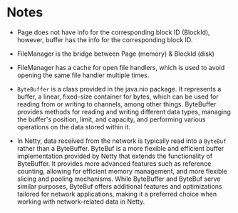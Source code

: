 # Notes

- Page does not have info for the corresponding block ID (BlockId), 
  however, buffer has the info for the corresponding block ID.

- FileManager is the bridge between Page (memory) & BlockId (disk)

- FileManager has a cache for open file handlers, which is used to avoid opening the same file handler multiple times.

- `ByteBuffer` is a class provided in the java.nio package. It represents a buffer, a linear, fixed-size container for bytes, 
which can be used for reading from or writing to channels, among other things. ByteBuffer provides methods for reading and writing different data types, 
managing the buffer's position, limit, and capacity, and performing various operations on the data stored within it.

- In Netty, data received from the network is typically read into a `ByteBuf` rather than a ByteBuffer. 
ByteBuf is a more flexible and efficient buffer implementation provided by Netty that extends the functionality of ByteBuffer. 
It provides more advanced features such as reference counting, allowing for efficient memory management, and more flexible slicing and pooling mechanisms. 
While ByteBuffer and ByteBuf serve similar purposes, ByteBuf offers additional features and optimizations tailored for network applications, 
making it a preferred choice when working with network-related data in Netty.
